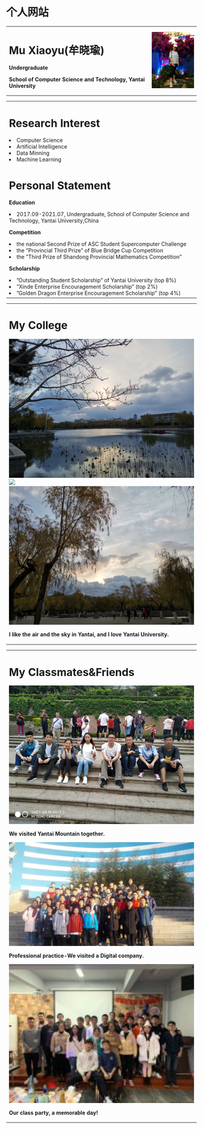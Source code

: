 # 个人网站
<table border="0">
  <tr>
    <td width="75%">
      <h1>Mu Xiaoyu(牟晓瑜)</h1>
      <p><b>Undergraduate</b></p>
      <p><b>School of Computer Science and Technology, Yantai University</b></p>
    </td>
    <td width="25%">
      <img src="/a.jpg" width="100%">    
    </td>
  </tr>
</table>
<table border="0">
    <tr>
    <td width="75%">
      <h1>Research Interest</h1>
       <li>Computer Science<br>
      </li>
      <li>Artificial Intelligence<br>
      </li>
      <li>Data Minning <br>
      </li>
      <li>Machine Learning<br>
      </li>
    </td>
  </tr>
  
  <tr>
    <td width="75%">
      <h1>Personal Statement</h1>
      <p><b>Education</b></p>
       <li>2017.09-2021.07, Undergraduate, School of Computer Science and Technology, Yantai University,China<br>
      </li>
      <p><b></b></p>
      <p><b>Competition</b></p>
      <li>the national Second Prize of ASC Student Supercomputer Challenge<br>
      </li>
      <li> the ”Provincial Third Prize” of Blue Bridge Cup Competition<br>
      </li>
      <li> the ”Third Prize of Shandong Provincial Mathematics Competition”<br>
      </li>
      <p><b></b></p>
      <p><b>Scholarship</b></p>
      <li> ”Outstanding Student Scholarship” of Yantai University (top 8%)<br>
      </li>
       <li> ”Xinde Enterprise Encouragement Scholarship” (top 2%)<br>
      </li>
       <li> ”Golden Dragon Enterprise Encouragement Scholarship” (top 4%)<br>
      </li>
    </td>

  </tr> 
</table>

<table border="0">
  <tr>
    <td width="75%">
      <h1>My College</h1>
      <img src="/syh.jpg" width="100%"> 
      <img src="/shu.jpg" width="100%">
      <img src="/yun.jpg" width="100%">
      <p><b>I like the air and the sky in Yantai, and I love Yantai University.</b></p>
    </td>
  </tr>
</table>


<table border="0">
  <tr>
    <td width="75%">
      <h1>My Classmates&Friends</h1>
      <img src="/sj.jpg" width="100%"> 
      <p><b>We visited Yantai Mountain together.</b></p>
      <img src="/sx.png" width="100%">
      <p><b>Professional practice-We visited a Digital company.</b></p>
      <img src="/hp.jfif" width="100%">
      <p><b>Our class party, a memorable day!</b></p>
    </td>
  </tr>
</table>
